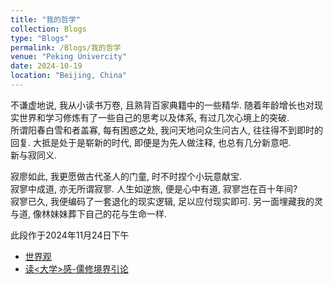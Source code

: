 ```yaml
---
title: "我的哲学"
collection: Blogs
type: "Blogs"
permalink: /Blogs/我的哲学
venue: "Peking Univercity"
date: 2024-10-19
location: "Beijing, China"
---
```


不谦虚地说, 我从小读书万卷, 且熟背百家典籍中的一些精华. 随着年龄增长也对现实世界和学习修炼有了一些自己的思考以及体系, 有过几次心境上的突破. <br/>
所谓阳春白雪和者盖寡, 每有困惑之处, 我问天地问众生问古人, 往往得不到即时的回复. 大抵是处于是崭新的时代, 即便是为先人做注释, 也总有几分新意吧. <br/>
新与寂同义.

寂廖如此, 我更愿做古代圣人的门童, 时不时捏个小玩意献宝. <br/>
寂寥中成道, 亦无所谓寂寥. 人生如逆旅, 便是心中有道, 寂寥岂在百十年间? <br/>
寂寥已久, 我便编码了一套退化的现实逻辑, 足以应付现实即可. 另一面埋藏我的灵与道, 像林妹妹葬下自己的花与生命一样. <br/>

此段作于2024年11月24日下午

- [世界观](https://iculizhi.github.io/Blogs/我的哲学/世界观)
- [读<大学>感-儒修境界引论](https://iculizhi.github.io/Blogs/我的哲学/读<大学>感-儒修境界引论)

<script src="https://giscus.app/client.js"
        data-repo="ICUlizhi/ICUlizhi.github.io"
        data-repo-id="R_kgDOKfCXRQ"
        data-category="Announcements"
        data-category-id="DIC_kwDOKfCXRc4CknGa"
        data-mapping="url"
        data-strict="0"
        data-reactions-enabled="1"
        data-emit-metadata="1"
        data-input-position="top"
        data-theme="light"
        data-lang="zh-CN"
        data-loading="lazy"
        crossorigin="anonymous"
        async>
</script>